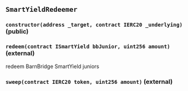 ## `SmartYieldRedeemer`






### `constructor(address _target, contract IERC20 _underlying)` (public)





### `redeem(contract ISmartYield bbJunior, uint256 amount)` (external)

redeem BarnBridge SmartYield juniors




### `sweep(contract IERC20 token, uint256 amount)` (external)








